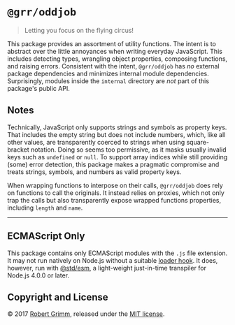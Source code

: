 # `@grr/oddjob`

> Letting you focus on the flying circus!

This package provides an assortment of utility functions. The intent is to
abstract over the little annoyances when writing everyday JavaScript. This
includes detecting types, wrangling object properties, composing functions, and
raising errors. Consistent with the intent, `@grr/oddjob` has *no* external
package dependencies and minimizes internal module dependencies. Surprisingly,
modules inside the `internal` directory are *not* part of this package's public
API.

## Notes

Technically, JavaScript only supports strings and symbols as property keys. That
includes the empty string but does not include numbers, which, like all other
values, are transparently coerced to strings when using square-bracket notation.
Doing so seems too permissive, as it masks usually invalid keys such as
`undefined` or `null`. To support array indices while still providing (some)
error detection, this package makes a pragmatic compromise and treats strings,
symbols, and numbers as valid property keys.

When wrapping functions to interpose on their calls, `@grr/oddjob` does rely on
functions to call the originals. It instead relies on proxies, which not only
trap the calls but also transparently expose wrapped functions properties,
including `length` and `name`.

--------------------------------------------------------------------------------

## ECMAScript Only

This package contains only ECMAScript modules with the `.js` file extension. It
may not run natively on Node.js without a suitable [loader
hook](https://nodejs.org/dist/latest-v9.x/docs/api/esm.html#esm_loader_hooks).
It does, however, run with [@std/esm](https://github.com/standard-things/esm),
a light-weight just-in-time transpiler for Node.js 4.0.0 or later.

## Copyright and License

© 2017 [Robert Grimm](http://apparebit.com), released under the [MIT
license](LICENSE).
